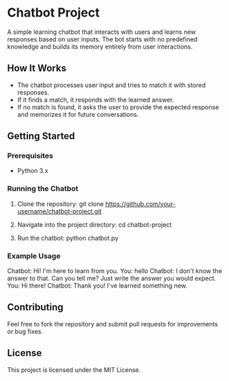 # Chatbot Project

A simple learning chatbot that interacts with users and learns new responses based on user inputs. The bot starts with no predefined knowledge and builds its memory entirely from user interactions.

## How It Works
- The chatbot processes user input and tries to match it with stored responses.
- If it finds a match, it responds with the learned answer.
- If no match is found, it asks the user to provide the expected response and memorizes it for future conversations.

## Getting Started

### Prerequisites
- Python 3.x

### Running the Chatbot
1. Clone the repository:
    git clone https://github.com/your-username/chatbot-project.git

2. Navigate into the project directory:
    cd chatbot-project

3. Run the chatbot:
    python chatbot.py

### Example Usage
Chatbot: Hi! I'm here to learn from you.
You: hello
Chatbot: I don't know the answer to that. Can you tell me? Just write the answer you would expect.
You: Hi there!
Chatbot: Thank you! I've learned something new.

## Contributing
Feel free to fork the repository and submit pull requests for improvements or bug fixes.

## License
This project is licensed under the MIT License.
